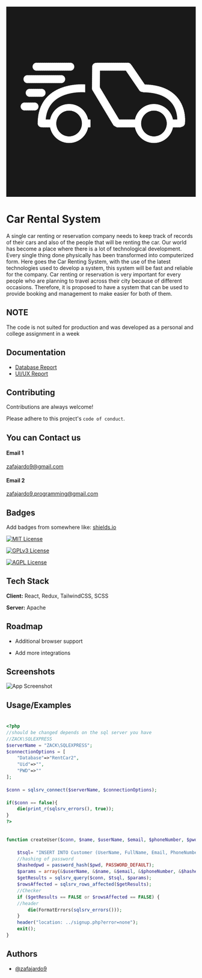 
![Logo](https://github.com/zafajardo9/eCommerce_CarRental/blob/main/img/logo/LOGO1.png?raw=true)


# Car Rental System

A single car renting or reservation company needs to keep track of records of their cars and also of the people that will be renting the car. Our world has become a place where there is a lot of technological development. Every single thing done physically has been transformed into computerized form. Here goes the Car Renting System, with the use of the latest technologies used to develop a system, this system will be fast and reliable for the company. Car renting or reservation is very important for every people who are planning to travel across their city because of different occasions. Therefore, it is proposed to have a system that can be used to provide booking and management to make easier for both of them.


## NOTE

The code is not suited for production and was developed as a personal and college assignment in a week


## Documentation

- [Database Report](https://github.com/zafajardo9/eCommerce_CarRental/raw/main/documentation/DATABASE%20REPORT.pdf)
- [UI/UX Report](https://github.com/zafajardo9/eCommerce_CarRental/raw/main/documentation/UIUX%20Design.pdf)


## Contributing

Contributions are always welcome!

Please adhere to this project's `code of conduct`.


## You can Contact us

#### Email 1

zafajardo9@gmail.com

#### Email 2

zafajardo9.programming@gmail.com

## Badges

Add badges from somewhere like: [shields.io](https://shields.io/)

[![MIT License](https://img.shields.io/badge/License-MIT-green.svg)](https://img.shields.io/github/license/zafajardo9/eCommerce_CarRental)

[![GPLv3 License](https://img.shields.io/badge/License-GPL%20v3-yellow.svg)](https://opensource.org/licenses/)

[![AGPL License](https://img.shields.io/badge/license-AGPL-blue.svg)](http://www.gnu.org/licenses/agpl-3.0)


## Tech Stack

**Client:** React, Redux, TailwindCSS, SCSS

**Server:** Apache


## Roadmap

- Additional browser support

- Add more integrations


## Screenshots

![App Screenshot](https://via.placeholder.com/468x300?text=App+Screenshot+Here)


## Usage/Examples

```php

<?php
//should be changed depends on the sql server you have
//ZACK\SQLEXPRESS
$serverName = "ZACK\SQLEXPRESS";
$connectionOptions = [
    "Database"=>"RentCar2",
    "Uid"=>"",
    "PWD"=>""
];

$conn = sqlsrv_connect($serverName, $connectionOptions);

if($conn == false){
    die(print_r(sqlsrv_errors(), true));
}
?>
```

```php

function createUser($conn, $name, $userName, $email, $phoneNumber, $pwd) {

    $tsql= "INSERT INTO Customer (UserName, FullName, Email, PhoneNumber, [Password]) VALUES (?,?,?,?,?);";
    //hashing of password
    $hashedpwd = password_hash($pwd, PASSWORD_DEFAULT);
    $params = array(&$userName, &$name, &$email, &$phoneNumber, &$hashedpwd);
    $getResults = sqlsrv_query($conn, $tsql, $params);
    $rowsAffected = sqlsrv_rows_affected($getResults);
    //Checker
    if ($getResults == FALSE or $rowsAffected == FALSE) {
    //header
        die(FormatErrors(sqlsrv_errors()));
    }
    header("location: ../signup.php?error=none");
    exit();
}
```



## Authors

- [@zafajardo9](https://github.com/zafajardo9)

